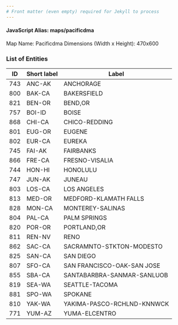 ```yaml
---
# Front matter (even empty) required for Jekyll to process
---
```


#### JavaScript Alias: maps/pacificdma

Map Name: Pacificdma
Dimensions (Width x Height): 470x600





### List of Entities

ID | Short label | Label
---|---|---|
743|ANC-AK|ANCHORAGE
800|BAK-CA|BAKERSFIELD
821|BEN-OR|BEND,OR
757|BOI-ID|BOISE
868|CHI-CA|CHICO-REDDING
801|EUG-OR|EUGENE
802|EUR-CA|EUREKA
745|FAI-AK|FAIRBANKS
866|FRE-CA|FRESNO-VISALIA
744|HON-HI|HONOLULU
747|JUN-AK|JUNEAU
803|LOS-CA|LOS ANGELES
813|MED-OR|MEDFORD-KLAMATH FALLS
828|MON-CA|MONTEREY-SALINAS
804|PAL-CA|PALM SPRINGS
820|POR-OR|PORTLAND,OR
811|REN-NV|RENO
862|SAC-CA|SACRAMNTO-STKTON-MODESTO
825|SAN-CA|SAN DIEGO
807|SFO-CA|SAN FRANCISCO-OAK-SAN JOSE
855|SBA-CA|SANTABARBRA-SANMAR-SANLUOB
819|SEA-WA|SEATTLE-TACOMA
881|SPO-WA|SPOKANE
810|YAK-WA|YAKIMA-PASCO-RCHLND-KNNWCK
771|YUM-AZ|YUMA-ELCENTRO

